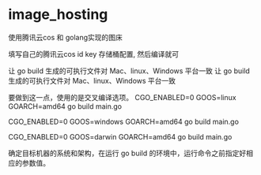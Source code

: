 # image_hosting
使用腾讯云cos 和 golang实现的图床

填写自己的腾讯云cos  id  key 存储桶配置, 然后编译就可



让 go build 生成的可执行文件对 Mac、linux、Windows 平台一致
让 go build 生成的可执行文件对 Mac、linux、Windows 平台一致
 

要做到这一点，使用的是交叉编译选项。
CGO_ENABLED=0 GOOS=linux GOARCH=amd64 go build main.go

CGO_ENABLED=0 GOOS=windows GOARCH=amd64 go build main.go

CGO_ENABLED=0 GOOS=darwin GOARCH=amd64 go build main.go

确定目标机器的系统和架构，在运行 go build 的环境中，运行命令之前指定好相应的参数值。
